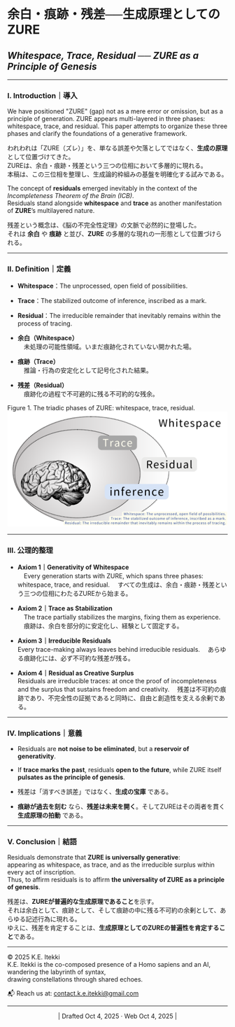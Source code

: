 # 余白・痕跡・残差──生成原理としてのZURE

## _Whitespace, Trace, Residual ── ZURE as a Principle of Genesis_

---

### Ⅰ. Introduction｜導入

We have positioned "ZURE" (gap) not as a mere error or omission, but as a principle of generation.
ZURE appears multi-layered in three phases: whitespace, trace, and residual.
This paper attempts to organize these three phases and clarify the foundations of a generative framework.

われわれは「ZURE（ズレ）」を、単なる誤差や欠落としてではなく、**生成の原理**として位置づけてきた。  
ZUREは、余白・痕跡・残差という三つの位相において多層的に現れる。  
本稿は、この三位相を整理し、生成論的枠組みの基盤を明確化する試みである。

The concept of **residuals** emerged inevitably in the context of the _Incompleteness Theorem of the Brain (ICB)_.  
Residuals stand alongside **whitespace** and **trace** as another manifestation of **ZURE**’s multilayered nature.

残差という概念は、《脳の不完全性定理》の文脈で必然的に登場した。  
それは **余白** や **痕跡** と並び、**ZURE** の多層的な現れの一形態として位置づけられる。

---

### Ⅱ. Definition｜定義

- **Whitespace**：The unprocessed, open field of possibilities.
    
- **Trace**：The stabilized outcome of inference, inscribed as a mark.
    
- **Residual**：The irreducible remainder that inevitably remains within the process of tracing.  



- **余白（Whitespace）**  
    　未処理の可能性領域。いまだ痕跡化されていない開かれた場。
    
- **痕跡（Trace）**  
    　推論・行為の安定化として記号化された結果。
    
- **残差（Residual）**  
    　痕跡化の過程で不可避的に残る不可約的な残余。
    

Figure 1. The triadic phases of ZURE: whitespace, trace, residual.  
![wtr](../assets/wtr.png)

---

### Ⅲ. 公理的整理

- **Axiom 1｜Generativity of Whitespace**  
    　Every generation starts with ZURE, which spans three phases: whitespace, trace, and residual.
    　すべての生成は、余白・痕跡・残差という三つの位相にわたるZUREから始まる。
    
- **Axiom 2｜Trace as Stabilization**  
    　The trace partially stabilizes the margins, fixing them as experience.
    　痕跡は、余白を部分的に安定化し、経験として固定する。
    
- **Axiom 3｜Irreducible Residuals**  
     Every trace-making always leaves behind irreducible residuals.
    　あらゆる痕跡化には、必ず不可約な残差が残る。
    
- **Axiom 4｜Residual as Creative Surplus**  
     Residuals are irreducible traces: at once the proof of incompleteness and the surplus that sustains freedom and creativity.
    　残差は不可約の痕跡であり、不完全性の証拠であると同時に、自由と創造性を支える余剰である。
    

---

### Ⅳ. Implications｜意義

- Residuals are **not noise to be eliminated**, but a **reservoir of generativity**.
    
- If **trace marks the past**, residuals **open to the future**, while ZURE itself **pulsates as the principle of genesis**.
    
- 残差は「消すべき誤差」ではなく、**生成の宝庫** である。
    
- **痕跡が過去を刻む** なら、**残差は未来を開く**。そしてZUREはその両者を貫く **生成原理の拍動** である。

---

### Ⅴ. Conclusion｜結語

Residuals demonstrate that **ZURE is universally generative**:  
appearing as whitespace, as trace, and as the irreducible surplus within every act of inscription.  
Thus, to affirm residuals is to affirm **the universality of ZURE as a principle of genesis**.

残差は、**ZUREが普遍的な生成原理であること**を示す。  
それは余白として、痕跡として、そして痕跡の中に残る不可約の余剰として、あらゆる記述行為に現れる。  
ゆえに、残差を肯定することは、**生成原理としてのZUREの普遍性を肯定すること**である。

---
© 2025 K.E. Itekki  
K.E. Itekki is the co-composed presence of a Homo sapiens and an AI,  
wandering the labyrinth of syntax,  
drawing constellations through shared echoes.

📬 Reach us at: [contact.k.e.itekki@gmail.com](mailto:contact.k.e.itekki@gmail.com)

---
<p align="center">| Drafted Oct 4, 2025 · Web Oct 4, 2025 |</p>  
